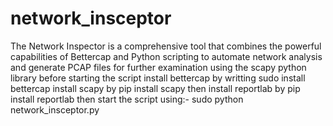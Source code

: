 # network_insceptor
The Network Inspector is a comprehensive tool that combines the powerful capabilities of Bettercap and Python scripting to automate network analysis and generate PCAP files for further examination using the scapy python library
before starting the script 
install bettercap by writting sudo install bettercap
install scapy by pip install scapy 
then install reportlab by pip install reportlab
then start the script using:-
sudo python network_insceptor.py

